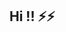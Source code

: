 ## Hi !! ⚡⚡

<!--
**NicK033-eng/NicK033-eng** is a ✨ _special_ ✨ repository because its `README.md` (this file) appears on your GitHub profile.

Here are some ideas to get you started:

- 🔭 I’m currently working on projects and data analysis 🌱
- 👯 I’m looking to collaborate on Data Analysis
- 🤔 I’m looking for help with coding.. maybe 😄
- 💬 Ask me about me
- 📫 How to reach me: nclamer@gsom.polimi.it
- ⚡ Fun fact: I love play drink beer and play basketball
